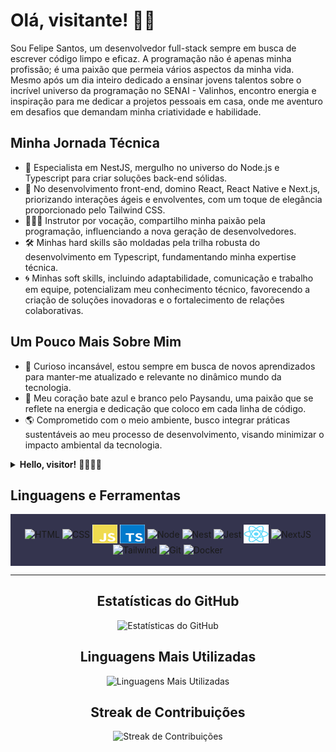 # Olá, visitante! 👋🏽

Sou Felipe Santos, um desenvolvedor full-stack sempre em busca de escrever código limpo e eficaz. A programação não é apenas minha profissão; é uma paixão que permeia vários aspectos da minha vida. Mesmo após um dia inteiro dedicado a ensinar jovens talentos sobre o incrível universo da programação no SENAI - Valinhos, encontro energia e inspiração para me dedicar a projetos pessoais em casa, onde me aventuro em desafios que demandam minha criatividade e habilidade.

## Minha Jornada Técnica

- 🔭 Especialista em NestJS, mergulho no universo do Node.js e Typescript para criar soluções back-end sólidas.
- 📲 No desenvolvimento front-end, domino React, React Native e Next.js, priorizando interações ágeis e envolventes, com um toque de elegância proporcionado pelo Tailwind CSS.
- 👨🏽‍🏫 Instrutor por vocação, compartilho minha paixão pela programação, influenciando a nova geração de desenvolvedores.
- 🛠 Minhas hard skills são moldadas pela trilha robusta do desenvolvimento em Typescript, fundamentando minha expertise técnica.
- 🌀 Minhas soft skills, incluindo adaptabilidade, comunicação e trabalho em equipe, potencializam meu conhecimento técnico, favorecendo a criação de soluções inovadoras e o fortalecimento de relações colaborativas.

## Um Pouco Mais Sobre Mim

- 💫 Curioso incansável, estou sempre em busca de novos aprendizados para manter-me atualizado e relevante no dinâmico mundo da tecnologia.
- 💙 Meu coração bate azul e branco pelo Paysandu, uma paixão que se reflete na energia e dedicação que coloco em cada linha de código.
- 🌎 Comprometido com o meio ambiente, busco integrar práticas sustentáveis ao meu processo de desenvolvimento, visando minimizar o impacto ambiental da tecnologia.

<details>
  <summary><b>Hello, visitor!</b> 👋🏽🇬🇧</summary>

I'm Felipe Santos, a full-stack developer always striving to write clean and effective code. Programming is not just my profession; it's a passion that permeates various aspects of my life. Even after a full day dedicated to teaching young talents about the incredible world of programming at SENAI - Valinhos, I find the energy and inspiration to dedicate myself to personal projects at home, where I venture into challenges that demand my creativity and skill.

## My Technical Journey

- 🔭 Specializing in NestJS, I dive into the world of Node.js and Typescript to create solid back-end solutions.
- 📲 In front-end development, I excel in React, React Native, and Next.js, prioritizing swift and engaging interactions, enhanced with a touch of elegance provided by Tailwind CSS.
- 👨🏽‍🏫 A teacher by vocation, I share my passion for programming, influencing the new generation of developers.
- 🛠 My hard skills are shaped by the robust path of Typescript development, grounding my technical expertise.
- 🌀 My soft skills, including adaptability, communication, and teamwork, enhance my technical knowledge, favoring the creation of innovative solutions and the strengthening of collaborative relationships.

## A Little More About Me

- 🌿 Insatiably curious, I am always in search of new learnings to keep myself updated and relevant in the dynamic world of technology.

- 💙 My heart beats blue and white for Paysandu, a passion reflected in the energy and dedication I put into every line of code.

- 🌍 Committed to the environment, I seek to integrate sustainable practices into my development process, aiming to minimize the environmental impact of technology.

</details>

## Linguagens e Ferramentas

<div style="display: inline_block; background-color: #34344E" align="center"><br>
  <img align="center" alt="HTML" height="30" width="40" src="https://cdn.jsdelivr.net/gh/devicons/devicon@latest/icons/html5/html5-original.svg">
  <img align="center" alt="CSS" height="30" width="40" src="https://cdn.jsdelivr.net/gh/devicons/devicon@latest/icons/css3/css3-original.svg">
  <img align="center" alt="JS" height="30" width="40" src="https://raw.githubusercontent.com/devicons/devicon/master/icons/javascript/javascript-plain.svg">
  <img align="center" alt="TS" height="30" width="40" src="https://raw.githubusercontent.com/devicons/devicon/master/icons/typescript/typescript-plain.svg">
  <img align="center" alt="Node" height="30" width="40" src="https://cdn.jsdelivr.net/gh/devicons/devicon/icons/nodejs/nodejs-original.svg">
  <img align="center" alt="Nest" height="30" width="40" src="https://cdn.jsdelivr.net/gh/devicons/devicon@latest/icons/nestjs/nestjs-original.svg">
  <img align="center" alt="Jest" height="30" width="40" src="https://cdn.jsdelivr.net/gh/devicons/devicon/icons/jest/jest-plain.svg">
  <img align="center" alt="React" height="30" width="40" src="https://raw.githubusercontent.com/devicons/devicon/master/icons/react/react-original.svg">
  <img align="center" alt="NextJS" height="30" width="30" src="https://www.drupal.org/files/styles/grid-3-2x/public/project-images/nextjs-icon-dark-background.png?itok=0YHs2vTR">
  <img align="center" alt="Tailwind" height="30" width="40" src="https://cdn.jsdelivr.net/gh/devicons/devicon@latest/icons/tailwindcss/tailwindcss-original.svg">
  <img align="center" alt="Git" height="30" src="https://cdn.jsdelivr.net/gh/devicons/devicon/icons/git/git-original.svg">
  <img align="center" alt="Docker" height="40" src="https://cdn.jsdelivr.net/gh/devicons/devicon/icons/docker/docker-original.svg">
  <br><br>

</div>

<hr/>

<div align="center">

## Estatísticas do GitHub

![Estatísticas do GitHub](https://github-readme-stats.vercel.app/api?username=FelipeSantos92Dev&show_icons=true&theme=great-gatsby&include_all_commits=true&count_private=true)

## Linguagens Mais Utilizadas

![Linguagens Mais Utilizadas](https://github-readme-stats.vercel.app/api/top-langs/?username=FelipeSantos92Dev&layout=compact&langs_count=8&theme=great-gatsby)

## Streak de Contribuições

![Streak de Contribuições](https://github-readme-streak-stats.herokuapp.com/?user=FelipeSantos92Dev&theme=great-gatsby)

</div>
